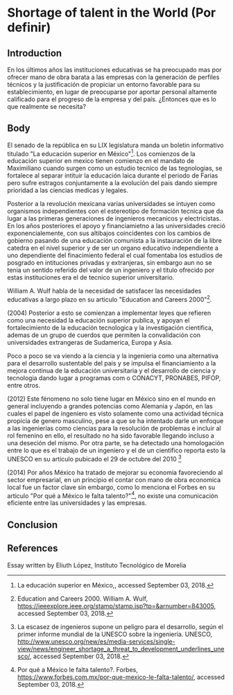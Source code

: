 <!-- Ordenar las ideas, darles sentido y congruencia -->
<!-- Revisar puntuación y traducir a ingles -->

# Shortage of talent in the World (Por definir)

## Introduction

En los últimos años las instituciones educativas se ha preocupado mas por ofrecer mano de obra barata a las empresas con la generación de perfiles técnicos y la justificación de propiciar un entorno favorable para su establecimiento, en lugar de preocuparse por aportar personal altamente calificado para el progreso de la empresa y del país. ¿Entonces que es lo que realmente se necesita?

## Body


El senado de la república en su LIX legislatura manda un boletin informativo titulado "La educación superior en México"[^3]. Los comienzos de la educación superior en mexico tienen comienzo en el mandato de Maximiliano cuando surgen como un estudio tecnico de las tegnologias, se fortalece al separar intituir la educación laica durante el periodo de Farias pero sufre estragos conjuntamente a la evolución del pais dando siempre prioridad a las ciencias medicas y legales.

Posterior a la revolución mexicana varias universidades se intuyen como organismos independientes con el estereotipo de formación tecnica que da lugar a las primeras generaciones de ingenieros mecanicos y electricistas. En los años posteriores el apoyo y financiamietno a las universidades creció exponencialemente, con sus altibajos coincidentes con los cambios de gobierno pasando de una educación comunista a la instauración de la libre catedra en el nivel superior y de ser un organo educativo independiente a uno dependiente del finacimiento federal el cual fomentaba los estudios de posgrado en intituciones privadas y extranjeras, sin embargo aun no se tenia un sentido referido del valor de un ingeniero y el titulo ofrecido por estas instituciones era el de tecnico superior universitario.

William A. Wulf habla de la necesidad de satisfacer las necesidades educativas a largo plazo en su articulo "Education and Careers 2000"[^4].

(2004) Posterior a esto se comienzan a implementar leyes que refieren como una necesidad la educación superior publica, y apoyan el fortalecimiento de la educación tecnologica y la investigación cientifica, ademas de un grupo de cuerdos que permiten la convalidación con universidades extrangeras de Sudamerica, Europa y Asia.

Poco a poco se va viendo a la ciencia y la ingenieria como una alternativa para el desarrollo sustentable del pais y se impulsa el financiamiento a la mejora continua de la educación universitaria y el desarrollo de ciencia y tecnologia dando lugar a programas com o CONACYT, PRONABES, PIFOP, entre otros.

(2012) Este fénomeno no solo tiene lugar en México sino en el mundo en general incluyendo a grandes potencias como Alemania y Japón, en las cuales el papel de ingeniero es visto solamente como una actividad técnica propicia de genero masculino, pese a que se ha intentado darle un enfoque a las ingenierías como ciencias para la resolución de problemas e incluir al rol femenino en ello, el resultado no ha sido favorable llegando incluso a una deseción del mismo. Por otra parte, se ha detectado una homologación entre lo que es el trabajo de un ingeniero y el de un cientifico reporta esto la UNESCO en su articulo pubicado el 29 de octubre del 2010 [^2]

(2014) Por años México ha tratado de mejorar su economia favoreciendo al sector empresarial, en un principio el contar con mano de obra economica local fue un factor clave sin embargo, como lo menciona el Forbes en su articulo "Por qué a México le falta talento?"[^1], no existe una comunicación eficiente entre las universidades y las empresas.



## Conclusion

## References

[^1]: Por qué a México le falta talento?. Forbes, https://www.forbes.com.mx/por-que-mexico-le-falta-talento/, accessed September 03, 2018.
[^2]: La escasez de ingenieros supone un peligro para el desarrollo, según el primer informe mundial de la UNESCO sobre la ingeniería. UNESCO, http://www.unesco.org/new/es/media-services/single-view/news/engineer_shortage_a_threat_to_development_underlines_unesco/, accessed September 03, 2018.
[^3]: La educación superior en México,, accessed September 03, 2018.
[^4]: Education and Careers 2000. William A. Wulf, https://ieeexplore.ieee.org/stamp/stamp.jsp?tp=&arnumber=843005, accessed September 03, 2018.

Essay written by Eliuth López, Instituto Tecnológico de Morelia
